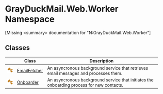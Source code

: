 GrayDuckMail.Web.Worker Namespace
=================================

[Missing &lt;summary> documentation for "N:GrayDuckMail.Web.Worker"]



Classes
-------

|                 | Class             | Description                                                                               |
| --------------- | ----------------- | ----------------------------------------------------------------------------------------- |
| ![Public class] | [EmailFetcher][1] | An asyncronous background service that retrieves email messages and processes them.       |
| ![Public class] | [Onboarder][2]    | An asyncronous background service that initiates the onboarding process for new contacts. |

[1]: EmailFetcher/README.md
[2]: Onboarder/README.md
[Public class]: ../icons/pubclass.svg "Public class"